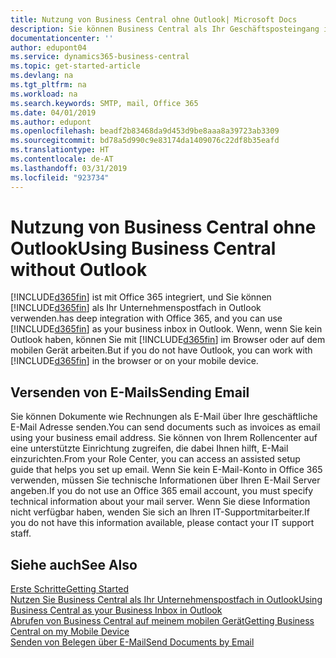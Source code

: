 ```yaml
---
title: Nutzung von Business Central ohne Outlook| Microsoft Docs
description: Sie können Business Central als Ihr Geschäftsposteingang in Outlook verwenden, da es mit Office 365 integriert ist. Sie können aber auch ohne Outlook in einem Browser oder auf dem mobilen Gerät arbeiten.
documentationcenter: ''
author: edupont04
ms.service: dynamics365-business-central
ms.topic: get-started-article
ms.devlang: na
ms.tgt_pltfrm: na
ms.workload: na
ms.search.keywords: SMTP, mail, Office 365
ms.date: 04/01/2019
ms.author: edupont
ms.openlocfilehash: beadf2b83468da9d453d9be8aaa8a39723ab3309
ms.sourcegitcommit: bd78a5d990c9e83174da1409076c22df8b35eafd
ms.translationtype: HT
ms.contentlocale: de-AT
ms.lasthandoff: 03/31/2019
ms.locfileid: "923734"
---
```

# <a name="using-business-central-without-outlook"></a><span data-ttu-id="10c0f-103">Nutzung von Business Central ohne Outlook</span><span class="sxs-lookup"><span data-stu-id="10c0f-103">Using Business Central without Outlook</span></span>
[!INCLUDE[d365fin](includes/d365fin_md.md)] <span data-ttu-id="10c0f-104">ist mit Office 365 integriert, und Sie können [!INCLUDE[d365fin](includes/d365fin_md.md)] als Ihr Unternehmenspostfach in Outlook verwenden.</span><span class="sxs-lookup"><span data-stu-id="10c0f-104">has deep integration with Office 365, and you can use [!INCLUDE[d365fin](includes/d365fin_md.md)] as your business inbox in Outlook.</span></span> <span data-ttu-id="10c0f-105">Wenn, wenn Sie kein Outlook haben, können Sie mit [!INCLUDE[d365fin](includes/d365fin_md.md)] im Browser oder auf dem mobilen Gerät arbeiten.</span><span class="sxs-lookup"><span data-stu-id="10c0f-105">But if you do not have Outlook, you can work with [!INCLUDE[d365fin](includes/d365fin_md.md)] in the browser or on your mobile device.</span></span>  

## <a name="sending-email"></a><span data-ttu-id="10c0f-106">Versenden von E-Mails</span><span class="sxs-lookup"><span data-stu-id="10c0f-106">Sending Email</span></span>
<span data-ttu-id="10c0f-107">Sie können Dokumente wie Rechnungen als E-Mail über Ihre geschäftliche E-Mail Adresse senden.</span><span class="sxs-lookup"><span data-stu-id="10c0f-107">You can send documents such as invoices as email using your business email address.</span></span> <span data-ttu-id="10c0f-108">Sie können von Ihrem Rollencenter auf eine unterstützte Einrichtung zugreifen, die dabei Ihnen hilft, E-Mail einzurichten.</span><span class="sxs-lookup"><span data-stu-id="10c0f-108">From your Role Center, you can access an assisted setup guide that helps you set up email.</span></span> <span data-ttu-id="10c0f-109">Wenn Sie kein E-Mail-Konto in Office 365 verwenden, müssen Sie technische Informationen über Ihren E-Mail Server angeben.</span><span class="sxs-lookup"><span data-stu-id="10c0f-109">If you do not use an Office 365 email account, you must specify technical information about your mail server.</span></span> <span data-ttu-id="10c0f-110">Wenn Sie diese Information nicht verfügbar haben, wenden Sie sich an Ihren IT-Supportmitarbeiter.</span><span class="sxs-lookup"><span data-stu-id="10c0f-110">If you do not have this information available, please contact your IT support staff.</span></span>  


## <a name="see-also"></a><span data-ttu-id="10c0f-111">Siehe auch</span><span class="sxs-lookup"><span data-stu-id="10c0f-111">See Also</span></span>
[<span data-ttu-id="10c0f-112">Erste Schritte</span><span class="sxs-lookup"><span data-stu-id="10c0f-112">Getting Started</span></span>](product-get-started.md)  
[<span data-ttu-id="10c0f-113">Nutzen Sie Business Central als Ihr Unternehmenspostfach in Outlook</span><span class="sxs-lookup"><span data-stu-id="10c0f-113">Using Business Central as your Business Inbox in Outlook</span></span>](admin-outlook.md)  
[<span data-ttu-id="10c0f-114">Abrufen von Business Central auf meinem mobilen Gerät</span><span class="sxs-lookup"><span data-stu-id="10c0f-114">Getting Business Central on my Mobile Device</span></span>](install-mobile-app.md)  
[<span data-ttu-id="10c0f-115">Senden von Belegen über E-Mail</span><span class="sxs-lookup"><span data-stu-id="10c0f-115">Send Documents by Email</span></span>](ui-how-send-documents-email.md)
